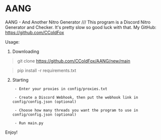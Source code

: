 # AANG
AANG - And Another Nitro Generator /// This program is a Discord Nitro Generator and Checker. It's pretty slow so good luck with that.
My GitHub: https://github.com/CColdFox

Usage:

1. Downloading

>git clone https://github.com/CColdFox/AANG/new/main

>pip install -r requirements.txt

2. Starting

        - Enter your proxies in config/proxies.txt
        
        - Create a Discord Webhook, then put the webhook link in config/config.json (optional)
        
        - Choose how many threads you want the program to use in config/config.json (optional)

        - Run main.py
        
Enjoy!

